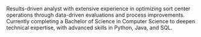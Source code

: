 Results-driven analyst with extensive experience in optimizing sort center operations through data-driven evaluations and process improvements. Currently completing a Bachelor of Science in Computer Science to deepen technical expertise, with advanced skills in Python, Java, and SQL.
